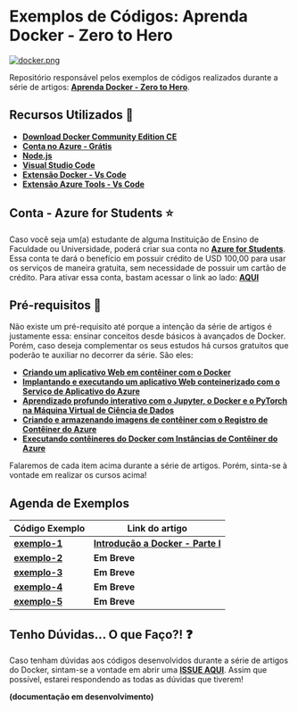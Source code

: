 # Exemplos de Códigos: Aprenda Docker - Zero to Hero

[![docker.png](https://i.postimg.cc/7LZsn8Tc/docker.png)](https://postimg.cc/VJ2WzhgB)

Repositório responsável pelos exemplos de códigos realizados durante a série de artigos: **[Aprenda Docker - Zero to Hero]()**.

## Recursos Utilizados 🚀

* **[Download Docker Community Edition CE](https://www.docker.com/community-edition)**
* **[Conta no Azure - Grátis](https://azure.microsoft.com/pt-br/free/?wt.mc_id=dockerzerotohero-github-chnoring)**
* **[Node.js](https://nodejs.org/en/)**
* **[Visual Studio Code](https://code.visualstudio.com/?WT.mc_id=dockerzerotohero-github-gllemos)**
* **[Extensão Docker - Vs Code](https://marketplace.visualstudio.com/items?itemName=ms-azuretools.vscode-docker&WT.mc_id=dockerzerotohero-github-chnoring)**
* **[Extensão Azure Tools - Vs Code](https://marketplace.visualstudio.com/items?itemName=ms-vscode.vscode-node-azure-pack&WT.mc_id=dockerzerotohero-github-gllemos)**

## Conta - Azure for Students ⭐️

Caso você seja um(a) estudante de alguma Instituição de Ensino de Faculdade ou Universidade, poderá criar sua conta no **[Azure for Students](https://azure.microsoft.com/pt-br/free/students/?WT.mc_id=dockerzerotohero-github-gllemos)**. Essa conta te dará o benefício em possuir crédito de USD 100,00 para usar os serviços de maneira gratuita, sem necessidade de possuir um cartão de crédito. Para ativar essa conta, bastam acessar o link ao lado: **[AQUI](https://azure.microsoft.com/pt-br/free/students/?WT.mc_id=dockerzerotohero-github-chnoring)**

## Pré-requisitos 📌

Não existe um pré-requisito até porque a intenção da série de artigos é justamente essa: ensinar conceitos desde básicos à avançados de Docker. Porém, caso deseja complementar os seus estudos há cursos gratuitos que poderão te auxiliar no decorrer da série. São eles:

* **[Criando um aplicativo Web em contêiner com o Docker](https://docs.microsoft.com/pt-br/learn/modules/intro-to-containers/?WT.mc_id=dockerzerotohero-github-gllemos)**
* **[Implantando e executando um aplicativo Web conteinerizado com o Serviço de Aplicativo do Azure](https://docs.microsoft.com/pt-br/learn/modules/deploy-run-container-app-service/?WT.mc_id=dockerzerotohero-github-chnoring)**
* **[Aprendizado profundo interativo com o Jupyter, o Docker e o PyTorch na Máquina Virtual de Ciência de Dados](https://docs.microsoft.com/pt-br/learn/modules/interactive-deep-learning/?WT.mc_id=dockerzerotohero-github-gllemos)**
* **[Criando e armazenando imagens de contêiner com o Registro de Contêiner do Azure](https://docs.microsoft.com/pt-br/learn/modules/build-and-store-container-images/?WT.mc_id=dockerzerotohero-github-chnoring)**
* **[Executando contêineres do Docker com Instâncias de Contêiner do Azure](https://docs.microsoft.com/pt-br/learn/modules/run-docker-with-azure-container-instances/?WT.mc_id=dockerzerotohero-github-gllemos)**

Falaremos de cada item acima durante a série de artigos. Porém, sinta-se à vontade em realizar os cursos acima! 

## Agenda de Exemplos

| Código Exemplo | Link do artigo |
|---|---|
| **[exemplo-1](exemplo-1/exemplo-1.md)** | **[Introdução a Docker - Parte I]()** |
| **[exemplo-2]()** | **Em Breve** |
| **[exemplo-3]()** | **Em Breve** |
| **[exemplo-4]()** | **Em Breve** |
| **[exemplo-5]()** | **Em Breve** |

## Tenho Dúvidas... O que Faço?! ❓

Caso tenham dúvidas aos códigos desenvolvidos durante a série de artigos do Docker, sintam-se a vontade em abrir uma **[ISSUE AQUI](https://github.com/glaucia86/docker-zero-to-hero-series/issues)**. Assim que possível, estarei respondendo as todas as dúvidas que tiverem!

**(documentação em desenvolvimento)**


